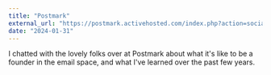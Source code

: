 ```yaml
---
title: "Postmark"
external_url: "https://postmark.activehosted.com/index.php?action=social&chash=43ec517d68b6edd3015b3edc9a11367b.115&s=60cbf92f3c8f102cb436f4b2de1a9a51"
date: "2024-01-31"
---
```


I chatted with the lovely folks over at Postmark about what it's like to be a founder in the email space, and what I've learned over the past few years.
